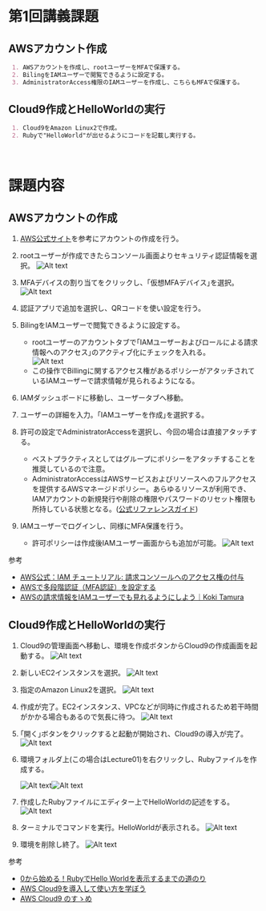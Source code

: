 # 第1回講義課題

## AWSアカウント作成

```Markdown
 1. AWSアカウントを作成し、rootユーザーをMFAで保護する。
 2. BilingをIAMユーザーで閲覧できるように設定する。
 3. AdministratorAccess権限のIAMユーザーを作成し、こちらもMFAで保護する。
```

## Cloud9作成とHelloWorldの実行

```Markdown
 1. Cloud9をAmazon Linux2で作成。
 2. Rubyで"HelloWorld"が出せるようにコードを記載し実行する。  
 ```

<br>

# 課題内容

## AWSアカウントの作成

1. [AWS公式サイト](https://aws.amazon.com/jp/register-flow/)を参考にアカウントの作成を行う。
2. rootユーザーが作成できたらコンソール画面よりセキュリティ認証情報を選択。
   ![Alt text](images01/0103.png)

3. MFAデバイスの割り当てをクリックし、｢仮想MFAデバイス｣を選択。
   ![Alt text](images01/0104.png)
4. 認証アプリで追加を選択し、QRコードを使い設定を行う。
5. BilingをIAMユーザーで閲覧できるように設定する。  
    - rootユーザーのアカウントタブで｢IAMユーザーおよびロールによる請求情報へのアクセス｣のアクティブ化にチェックを入れる。  
    ![Alt text](images01/0102.png)
    - この操作でBillingに関するアクセス権があるポリシーがアタッチされているIAMユーザーで請求情報が見られるようになる。
6. IAMダッシュボードに移動し、ユーザータブへ移動。
7. ユーザーの詳細を入力。｢IAMユーザーを作成｣を選択する。
8. 許可の設定でAdministratorAccessを選択し、今回の場合は直接アタッチする。
    - ベストプラクティスとしてはグループにポリシーをアタッチすることを推奨しているので注意。
    - AdministratorAccessはAWSサービスおよびリソースへのフルアクセスを提供するAWSマネージドポリシー。あらゆるリソースが利用でき、IAMアカウントの新規発行や削除の権限やパスワードのリセット権限も所持している状態となる。([公式リファレンスガイド](https://docs.aws.amazon.com/ja_jp/aws-managed-policy/latest/reference/AdministratorAccess.html))
9. IAMユーザーでログインし、同様にMFA保護を行う。  
     - 許可ポリシーは作成後IAMユーザー画面からも追加が可能。
    ![Alt text](images01/0101.png)

参考

- [AWS公式：IAM チュートリアル: 請求コンソールへのアクセス権の付与](https://docs.aws.amazon.com/ja_jp/IAM/latest/UserGuide/tutorial_billing.html)
- [AWSで多段階認証（MFA認証）を設定する](https://www.netassist.ne.jp/techblog/13605/ )
- [AWSの請求情報をIAMユーザーでも見れるようにしよう｜Koki Tamura](https://zenn.dev/k_tamu/articles/59ae03a2752522)

## Cloud9作成とHelloWorldの実行

1. Cloud9の管理画面へ移動し、環境を作成ボタンからCloud9の作成画面を起動する。
![Alt text](images01/0105.png)
2. 新しいEC2インスタンスを選択。
![Alt text](images01/0106.png)
3. 指定のAmazon Linux2を選択。
![Alt text](images01/0115.png)
4. 作成が完了。EC2インスタンス、VPCなどが同時に作成されるため若干時間がかかる場合もあるので気長に待つ。
![Alt text](images01/0108.png)
5. ｢開く｣ボタンをクリックすると起動が開始され、Cloud9の導入が完了。
![Alt text](images01/0109.png)
6. 環境フォルダ上(この場合はLecture01)を右クリックし、Rubyファイルを作成する。
   
   ![Alt text](images01/0110.png)![Alt text](images01/0116.png)

7. 作成したRubyファイルにエディター上でHelloWorldの記述をする。
![Alt text](images01/0112.png)
8. ターミナルでコマンドを実行。HelloWorldが表示される。
![Alt text](images01/0113.png)
9. 環境を削除し終了。
![Alt text](images01/0114.png)

参考

- [0から始める！RubyでHello Worldを表示するまでの道のり](https://www.sejuku.net/blog/106332)
- [AWS Cloud9を導入して使い方を学ぼう](https://pikawaka.com/curriculums/programming-introduction/aws-cloud9)
- [AWS Cloud9 のすゝめ](https://qiita.com/hatahatahata/items/66c0a186b6bfe2f9ef7f)
